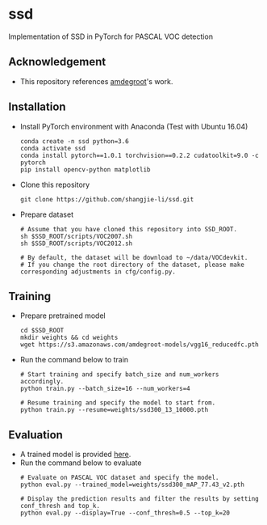 # ssd

Implementation of SSD in PyTorch for PASCAL VOC detection

## Acknowledgement
 - This repository references [amdegroot](https://github.com/amdegroot/ssd.pytorch)'s work.

## Installation
 - Install PyTorch environment with Anaconda (Test with Ubuntu 16.04)
   ```
   conda create -n ssd python=3.6
   conda activate ssd
   conda install pytorch==1.0.1 torchvision==0.2.2 cudatoolkit=9.0 -c pytorch
   pip install opencv-python matplotlib
   ```
 - Clone this repository
   ```
   git clone https://github.com/shangjie-li/ssd.git
   ```
 - Prepare dataset
   ```
   # Assume that you have cloned this repository into SSD_ROOT.
   sh $SSD_ROOT/scripts/VOC2007.sh
   sh $SSD_ROOT/scripts/VOC2012.sh
   
   # By default, the dataset will be download to ~/data/VOCdevkit.
   # If you change the root directory of the dataset, please make corresponding adjustments in cfg/config.py.
   ```

## Training
 - Prepare pretrained model
   ```
   cd $SSD_ROOT
   mkdir weights && cd weights
   wget https://s3.amazonaws.com/amdegroot-models/vgg16_reducedfc.pth
   ```
 - Run the command below to train
   ```
   # Start training and specify batch_size and num_workers accordingly.
   python train.py --batch_size=16 --num_workers=4
   
   # Resume training and specify the model to start from.
   python train.py --resume=weights/ssd300_13_10000.pth
   ```
 
## Evaluation
 - A trained model is provided [here](https://s3.amazonaws.com/amdegroot-models/ssd300_mAP_77.43_v2.pth).
 - Run the command below to evaluate
   ```
   # Evaluate on PASCAL VOC dataset and specify the model.
   python eval.py --trained_model=weights/ssd300_mAP_77.43_v2.pth
   
   # Display the prediction results and filter the results by setting conf_thresh and top_k.
   python eval.py --display=True --conf_thresh=0.5 --top_k=20
   ```
